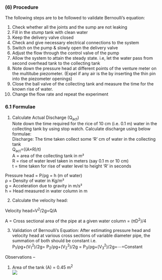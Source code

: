 ### (6) Procedure
The following steps are to be followed to validate Bernoulli’s equation:<br>
1.	Check whether all the joints and the sump are not leaking </br>
2.	Fill in the stump tank with clean water</br>
3.	Keep the delivery valve closed</br>
4.	Check and give necessary electrical connections to the system</br>
5.	Switch on the pump & slowly open the delivery valve</br>
6.	Adjust the flow through the control valve of the pump</br>
7.	Allow the system to attain the steady state. i.e, let the water pass from second overhead tank to the collecting tank</br>
8.	Note down the pressure head at different points of the venture meter on the multitube piezometer. (Expel if any air is the by inserting the thin pin into the piezometer openings)</br>
9.	Close the ball valve of the collecting tank and measure the time for the known rise of water.</br>
10.	Change the flow rate and repeat the experiment</br>

### 6.1	Formulae </br>

1. Calculate Actual Discharge (Q<sub>act</sub>)<br>
Note down the time required for the rice of 10 cm (i.e. 0.1 m) water in the collecting tank by using stop watch. Calculate discharge using below formulae:<br>
Discharge: The time taken collect some ‘R’ cm of water in the collecting tank<br>
Q<sub>act</sub>=((A×R)/t) <br>
A = area of the collecting tank in m² <br>
R = rise of water level taken in meters (say 0.1 m or 10 cm) <br>
t = time taken for rise of water level to height ‘R’ in seconds<br>

Pressure head = P/ρg = h (m of water)<br>
ρ = Density of water in Kg/m² <br>
g = Acceleration due to gravity in m/s² <br>
h = Head measured in water column in m <br>

2. Calculate the velocity head: <br>

Velocity head=V<sup>2</sup>/2g=Q/A<br>

A = Cross sectional area of the pipe at a given water column =  (πD<sup>2</sup>)/4<br>

3. Validation of Bernoulli’s Equation:
After estimating pressure head and velocity head at various cross sections of variable diameter pipe, the summation of both should be constant i.e.<br> 
P<sub>1</sub>/ρg+(V<sub>1</sub><sup>2</sup>)/2g=  P<sub>2</sub>/ρg+(V<sub>2</sub><sup>2</sup>)/2g  =  P<sub>3</sub>/ρg+(V<sub>3</sub><sup>2</sup>)/2g=⋯=Constant<br>

Observations –<br>
1. Area of the tank (A) = 0.45 m<sup>2</sup><br>
<img src="images\(table.png)"><br>
